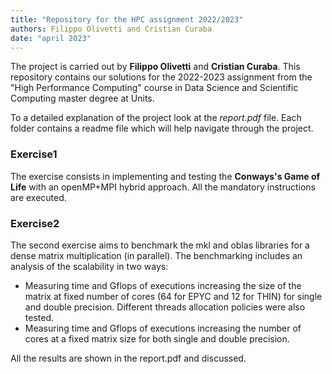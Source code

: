 ```yaml
---
title: "Repository for the HPC assignment 2022/2023"
authors: Filippo Olivetti and Cristian Curaba
date: "april 2023"
---
```


The project is carried out by **Filippo Olivetti** and **Cristian Curaba**. This repository contains our solutions for the 2022-2023 assignment from the "High Performance Computing" course in Data Science and Scientific Computing master degree at Units.

To a detailed explanation of the project look at the *report.pdf* file. Each folder contains a readme file which will help navigate through the project.

### Exercise1

The exercise consists in implementing and testing the **Conways's Game of Life** with an openMP+MPI hybrid approach. All the mandatory instructions are executed.

### Exercise2

The second exercise aims to benchmark the mkl and oblas libraries for a dense matrix multiplication (in parallel). The benchmarking includes an analysis of the scalability in two ways:

-   Measuring time and Gflops of executions increasing the size of the matrix at fixed number of cores (64 for EPYC and 12 for THIN) for single and double precision. Different threads allocation policies were also tested.
-   Measuring time and Gflops of executions increasing the number of cores at a fixed matrix size for both single and double precision.

All the results are shown in the report.pdf and discussed.
